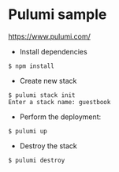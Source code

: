 # Pulumi sample

https://www.pulumi.com/

- Install dependencies
```
$ npm install
```

- Create new stack
```
$ pulumi stack init
Enter a stack name: guestbook
```

- Perform the deployment:
```
$ pulumi up
```

- Destroy the stack
```
$ pulumi destroy
```
